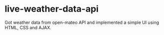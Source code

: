 # live-weather-data-api

Got weather data from open-mateo API and implemented a simple UI using HTML, CSS and AJAX.
